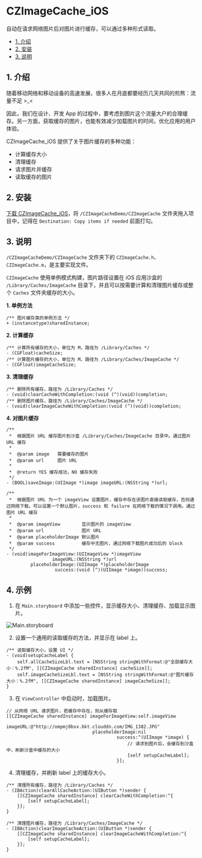 # CZImageCache_iOS
自动在请求网络图片后对图片进行缓存，可以通过多种形式读取。

* [1. 介绍](#1-介绍)
* [2. 安装](#2-安装)
* [3. 说明](#3-说明)

## 1. 介绍

随着移动网络和移动设备的高速发展，很多人在月底都要经历几天共同的煎熬：流量不足 >_<

因此，我们在设计、开发 App 的过程中，要考虑到图片这个流量大户的合理缓存。另一方面，获取缓存的图片，也能有效减少加载图片的时间，优化应用的用户体验。

CZImageCache_iOS 提供了关于图片缓存的多种功能：

* 计算缓存大小
* 清理缓存
* 请求图片并缓存
* 读取缓存的图片

## 2. 安装

[下载 CZImageCache_iOS](https://github.com/clayzhu/CZImageCache_iOS/archive/master.zip)，将 `/CZImageCacheDemo/CZImageCache` 文件夹拖入项目中，记得在 `Destination: Copy items if needed` 前面打勾。

## 3. 说明

`/CZImageCacheDemo/CZImageCache` 文件夹下的 `CZImageCache.h`、`CZImageCache.m`，是主要实现文件。

`CZImageCache` 使用单例模式构建，图片路径设置在 iOS 应用沙盒的 `/Library/Caches/ImageCache` 目录下，并且可以按需要计算和清理图片缓存或整个 `Caches` 文件夹缓存的大小。

**1. 单例方法**

```objc
/** 图片缓存类的单例方法 */
+ (instancetype)sharedInstance;
```

**2. 计算缓存**

```objc
/** 计算所有缓存的大小，单位为 M，路径为 /Library/Caches */
- (CGFloat)cacheSize;
/** 计算图片缓存的大小，单位为 M，路径为 /Library/Caches/ImageCache */
- (CGFloat)imageCacheSize;
```

**3. 清理缓存**

```objc
/** 删除所有缓存，路径为 /Library/Caches */
- (void)clearCacheWithCompletion:(void (^)(void))completion;
/** 删除图片缓存，路径为 /Library/Caches/ImageCache */
- (void)clearImageCacheWithCompletion:(void (^)(void))completion;
```

**4. 对图片缓存**

```objc
/**
 *  根据图片 URL 缓存图片到沙盒 /Library/Caches/ImageCache 目录中。通过图片 URL 缓存
 *
 *  @param image   需要缓存的图片
 *  @param url     图片 URL
 *
 *  @return YES 缓存成功，NO 缓存失败
 */
- (BOOL)saveImage:(UIImage *)image imageURL:(NSString *)url;

/**
 *  根据图片 URL 为一个 imageView 设置图片，缓存中存在该图片直接读取缓存，否则通过网络下载。可以设置一个默认图片，success 和 failure 在网络下载的情况下调用。通过图片 URL 缓存
 *
 *  @param imageView        显示图片的 imageView
 *  @param url              图片 URL
 *  @param placeholderImage 默认图片
 *  @param success          缓存中无图片，通过网络下载图片成功后的 block
 */
- (void)imageForImageView:(UIImageView *)imageView
                 imageURL:(NSString *)url
         placeholderImage:(UIImage *)placeholderImage
                  success:(void (^)(UIImage *image))success;
```

## 4. 示例

1. 在 `Main.storyboard` 中添加一些控件，显示缓存大小、清理缓存、加载显示图片。

![Main.storyboard](http://ompmj0bxx.bkt.clouddn.com/%E5%B1%8F%E5%B9%95%E5%BF%AB%E7%85%A7%202017-04-07%2022.25.03.png "Main.storyboard")

2. 设置一个通用的读取缓存的方法，并显示在 label 上。

```objc
/** 读取缓存大小，设置 UI */
- (void)setupCacheLabel {
    self.allCacheSizeLbl.text = [NSString stringWithFormat:@"全部缓存大小：%.2fM", [[CZImageCache sharedInstance] cacheSize]];
    self.imageCacheSizeLbl.text = [NSString stringWithFormat:@"图片缓存大小：%.2fM", [[CZImageCache sharedInstance] imageCacheSize]];
}
```

3. 在 `ViewController` 中启动时，加载图片。

```objc
// 从网络 URL 请求图片，若缓存中存在，则从缓存取
[[CZImageCache sharedInstance] imageForImageView:self.imageView
                                        imageURL:@"http://ompmj0bxx.bkt.clouddn.com/IMG_1382.JPG"
                                placeholderImage:nil
                                         success:^(UIImage *image) {
                                             // 请求到图片后，会缓存到沙盒中，刷新沙盒中缓存的大小
                                             [self setupCacheLabel];
                                         }];
```

4. 清理缓存，并刷新 label 上的缓存大小。

```objc
/** 清理所有缓存，路径为 /Library/Caches */
- (IBAction)clearAllCacheAction:(UIButton *)sender {
    [[CZImageCache sharedInstance] clearCacheWithCompletion:^{
        [self setupCacheLabel];
    }];
}

/** 清理图片缓存，路径为 /Library/Caches/ImageCache */
- (IBAction)clearImageCacheAction:(UIButton *)sender {
    [[CZImageCache sharedInstance] clearImageCacheWithCompletion:^{
        [self setupCacheLabel];
    }];
}
```

